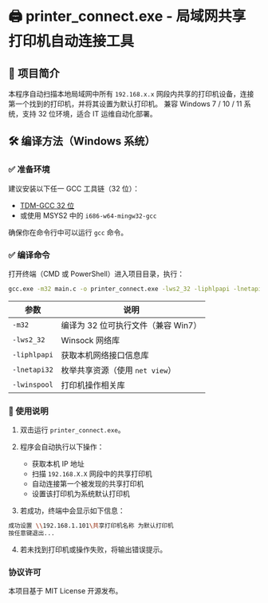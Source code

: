 # 🖨️ printer_connect.exe - 局域网共享打印机自动连接工具

## 📌 项目简介

本程序自动扫描本地局域网中所有 `192.168.x.x` 网段内共享的打印机设备，连接第一个找到的打印机，并将其设置为默认打印机。
兼容 Windows 7 / 10 / 11 系统，支持 32 位环境，适合 IT 运维自动化部署。

## 🛠️ 编译方法（Windows 系统）

### ✅ 准备环境

建议安装以下任一 GCC 工具链（32 位）：

- [TDM-GCC 32 位](https://jmeubank.github.io/tdm-gcc/)
- 或使用 MSYS2 中的 `i686-w64-mingw32-gcc`

确保你在命令行中可以运行 `gcc` 命令。

### ✅ 编译命令

打开终端（CMD 或 PowerShell）进入项目目录，执行：

```bash
gcc.exe -m32 main.c -o printer_connect.exe -lws2_32 -liphlpapi -lnetapi32 -lwinspool
```

| 参数           | 说明                     |
| ------------ | ---------------------- |
| `-m32`       | 编译为 32 位可执行文件（兼容 Win7） |
| `-lws2_32`   | Winsock 网络库            |
| `-liphlpapi` | 获取本机网络接口信息库            |
| `-lnetapi32` | 枚举共享资源（使用 `net view`）  |
| `-lwinspool` | 打印机操作相关库               |


### 🚀 使用说明

1. 双击运行 `printer_connect.exe`。

2. 程序会自动执行以下操作：

   - 获取本机 IP 地址
   - 扫描 `192.168.X.X` 网段中的共享打印机
   - 自动连接第一个被发现的共享打印机
   - 设置该打印机为系统默认打印机

3. 若成功，终端中会显示如下信息：

```bash
成功设置 \\192.168.1.101\共享打印机名称 为默认打印机
按任意键退出...
```

4. 若未找到打印机或操作失败，将输出错误提示。

### 协议许可
本项目基于 MIT License 开源发布。